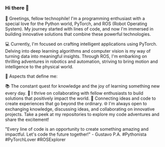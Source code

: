 ### Hi there 👋

<!--
**gusanagy/gusanagy** is a ✨ _special_ ✨ repository because its `README.md` (this file) appears on your GitHub profile.

Here are some ideas to get you started:

- 🔭 I’m currently working on ...
- 🌱 I’m currently learning ...
- 👯 I’m looking to collaborate on ...
- 🤔 I’m looking for help with ...
- 💬 Ask me about ...
- 📫 How to reach me: ...
- 😄 Pronouns: ...
- ⚡ Fun fact: ...
-->

👋 Greetings, fellow technophile! I'm a programming enthusiast with a special love for the Python world, PyTorch, and ROS (Robot Operating System). My journey started with lines of code, and now I'm immersed in building innovative solutions that combine these powerful technologies.

💻 Currently, I'm focused on crafting intelligent applications using PyTorch. Delving into deep learning algorithms and computer vision is my way of turning data into meaningful insights. Through ROS, I'm embarking on thrilling adventures in robotics and automation, striving to bring motion and intelligence to the physical world.

🌟 Aspects that define me:
  
  📚 The constant quest for knowledge and the joy of learning something new every day.
  🤝 I thrive on collaborating with fellow enthusiasts to build solutions that positively impact the world.
  🔗 Connecting ideas and code to create experiences that go beyond the ordinary.
  🌐 I'm always open to exchanging knowledge, discussing ideas, and collaborating on innovative projects. Take a peek at my repositories to explore my code adventures and share the excitement!

<!-- 📫 Let's connect! Feel free to find me on LinkedIn [your_profile_link], where we can discuss the latest advancements in Python, PyTorch, ROS, and beyond. -->

"Every line of code is an opportunity to create something amazing and impactful. Let's code the future together!" - Gustavo P.A.
#Pythonista #PyTorchLover #ROSExplorer

